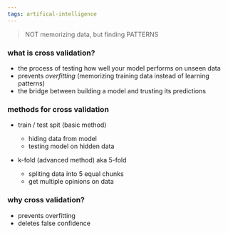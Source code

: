 ```yaml
---
tags: artifical-intelligence
---
```


> NOT memorizing data, but finding PATTERNS

### what is cross validation?
- the process of testing how well your model performs on unseen data
- prevents *overfitting* (memorizing training data instead of learning patterns)
- the bridge between building a model and trusting its predictions

### methods for cross validation

- train / test spit (basic method)
	- hiding data from model
	- testing model on hidden data

- k-fold (advanced method) aka 5-fold
	- spliting data into 5 equal chunks
	- get multiple opinions on data

### why cross validation?
- prevents overfitting
- deletes false confidence